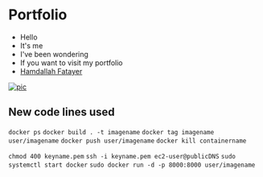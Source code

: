 # Portfolio
- Hello
- It's me
- I've been wondering
- If you want to visit my portfolio
- [Hamdallah Fatayer](http://ec2-18-218-43-208.us-east-2.compute.amazonaws.com:8000/)

[![pic](https://i.imgur.com/nqobfru.png)](https://i.imgur.com/nqobfru.png)


## New code lines used
```docker ps```
```docker build . -t imagename```
```docker tag imagename user/imagename```
```docker push user/imagename```
```docker kill containername```

```chmod 400 keyname.pem```
```ssh -i keyname.pem ec2-user@publicDNS```
```sudo systemctl start docker```
```sudo docker run -d -p 8000:8000 user/imagename```
